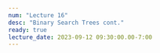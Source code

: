 ```yaml
---
num: "Lecture 16"
desc: "Binary Search Trees cont."
ready: true
lecture_date: 2023-09-12 09:30:00.00-7:00
---
```


